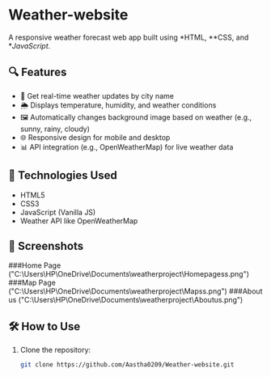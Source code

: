 # Weather-website

A responsive weather forecast web app built using *HTML, **CSS, and **JavaScript*.

## 🔍 Features

- 📍 Get real-time weather updates by city name
- 🌦 Displays temperature, humidity, and weather conditions
- 🖼️ Automatically changes background image based on weather (e.g., sunny, rainy, cloudy)
- 🌐 Responsive design for mobile and desktop
- 📊 API integration (e.g., OpenWeatherMap) for live weather data

## 🚀 Technologies Used

- HTML5
- CSS3
- JavaScript (Vanilla JS)
-  Weather API like OpenWeatherMap

## 📸 Screenshots

###Home Page ("C:\Users\HP\OneDrive\Documents\weatherproject\Homepagess.png")
###Map Page ("C:\Users\HP\OneDrive\Documents\weatherproject\Mapss.png")
###About us ("C:\Users\HP\OneDrive\Documents\weatherproject\Aboutus.png")

## 🛠 How to Use

1. Clone the repository:
   ```bash
   git clone https://github.com/Aastha0209/Weather-website.git
